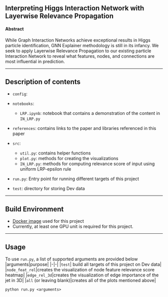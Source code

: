 ## Interpreting Higgs Interaction Network with Layerwise Relevance Propagation

#### Abstract

While Graph Interaction Networks achieve exceptional results in Higgs particle identification, GNN Explainer methodology is still in its infancy. We seek to apply Layerwise Relevance Propagation to our existing particle Interaction Network to reveal what features, nodes, and connections are most influential in prediction. 

<hr>

## Description of contents


* `config`: 

* `notebooks`:
    * `LRP.ipynb`: notebook that contains a demonstration of the content in `IN_LRP.py`
* `references`: contains links to the paper and libraries referenced in this paper
* `src`:
    * `util.py`: contains helper functions
    * `plot.py`: methods for creating the visualizations
    * `IN_LRP.py`: methods for computing relevance score of input using uniform LRP-epsilon rule
* `run.py`: Entry point for running different targets of this project
* `test`: directory for storing Dev data

<hr>

## Build Environment
* [Docker image](https://hub.docker.com/repository/docker/shiro0x19a/higgs-interaction-network) used for this project
* Currently, at least one GPU unit is required for this project. 
<hr>


## Usage
To use `run.py`, a list of supported arguments are provided below
|arguments|purpose|
|-|-|
|`test`| build all targets of this project on Dev data|
|`node_feat_rel`|creates the visualization of node feature relevance score heatmap|
|`edge_rel_3d`|creates the visualization of edge importance of the jet in 3D|
|`all` (or leaving blank)|creates all of the plots mentioned above|
```
python run.py <arguments>
```
<br>


